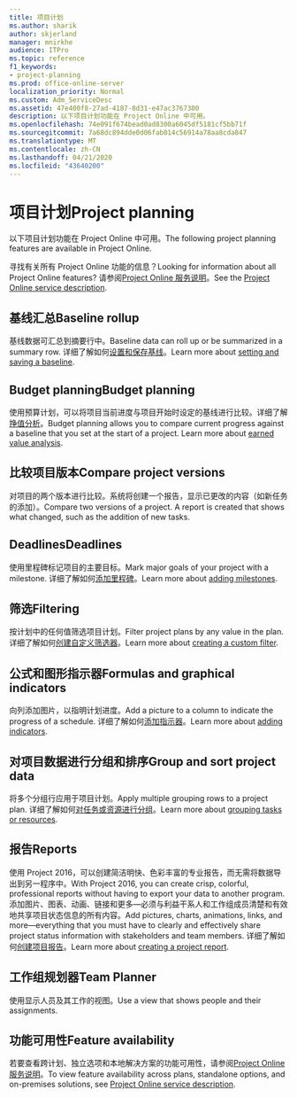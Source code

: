 ```yaml
---
title: 项目计划
ms.author: sharik
author: skjerland
manager: mnirkhe
audience: ITPro
ms.topic: reference
f1_keywords:
- project-planning
ms.prod: office-online-server
localization_priority: Normal
ms.custom: Adm_ServiceDesc
ms.assetid: 47e400f8-27ad-4187-8d31-e47ac3767300
description: 以下项目计划功能在 Project Online 中可用。
ms.openlocfilehash: 74e091f674bead0ad8300a6045df5181cf5bb71f
ms.sourcegitcommit: 7a68dc894dde0d06fab014c56914a78aa8cda847
ms.translationtype: MT
ms.contentlocale: zh-CN
ms.lasthandoff: 04/21/2020
ms.locfileid: "43640200"
---
```

# <a name="project-planning"></a><span data-ttu-id="33a26-103">项目计划</span><span class="sxs-lookup"><span data-stu-id="33a26-103">Project planning</span></span>

<span data-ttu-id="33a26-104">以下项目计划功能在 Project Online 中可用。</span><span class="sxs-lookup"><span data-stu-id="33a26-104">The following project planning features are available in Project Online.</span></span>
  
<span data-ttu-id="33a26-105">寻找有关所有 Project Online 功能的信息？</span><span class="sxs-lookup"><span data-stu-id="33a26-105">Looking for information about all Project Online features?</span></span> <span data-ttu-id="33a26-106">请参阅[Project Online 服务说明](project-online-service-description.md)。</span><span class="sxs-lookup"><span data-stu-id="33a26-106">See the [Project Online service description](project-online-service-description.md).</span></span>
  
## <a name="baseline-rollup"></a><span data-ttu-id="33a26-107">基线汇总</span><span class="sxs-lookup"><span data-stu-id="33a26-107">Baseline rollup</span></span>

<span data-ttu-id="33a26-108">基线数据可汇总到摘要行中。</span><span class="sxs-lookup"><span data-stu-id="33a26-108">Baseline data can roll up or be summarized in a summary row.</span></span> <span data-ttu-id="33a26-109">详细了解如何[设置和保存基线](https://go.microsoft.com/fwlink/p/?LinkId=271346)。</span><span class="sxs-lookup"><span data-stu-id="33a26-109">Learn more about [setting and saving a baseline](https://go.microsoft.com/fwlink/p/?LinkId=271346).</span></span>
  
## <a name="budget-planning"></a><span data-ttu-id="33a26-110">Budget planning</span><span class="sxs-lookup"><span data-stu-id="33a26-110">Budget planning</span></span>

<span data-ttu-id="33a26-p103">使用预算计划，可以将项目当前进度与项目开始时设定的基线进行比较。详细了解[挣值分析](https://go.microsoft.com/fwlink/p/?LinkId=271336)。</span><span class="sxs-lookup"><span data-stu-id="33a26-p103">Budget planning allows you to compare current progress against a baseline that you set at the start of a project. Learn more about [earned value analysis](https://go.microsoft.com/fwlink/p/?LinkId=271336).</span></span>
  
## <a name="compare-project-versions"></a><span data-ttu-id="33a26-113">比较项目版本</span><span class="sxs-lookup"><span data-stu-id="33a26-113">Compare project versions</span></span>

<span data-ttu-id="33a26-p104">对项目的两个版本进行比较。系统将创建一个报告，显示已更改的内容（如新任务的添加）。</span><span class="sxs-lookup"><span data-stu-id="33a26-p104">Compare two versions of a project. A report is created that shows what changed, such as the addition of new tasks.</span></span>
  
## <a name="deadlines"></a><span data-ttu-id="33a26-116">Deadlines</span><span class="sxs-lookup"><span data-stu-id="33a26-116">Deadlines</span></span>

<span data-ttu-id="33a26-117">使用里程碑标记项目的主要目标。</span><span class="sxs-lookup"><span data-stu-id="33a26-117">Mark major goals of your project with a milestone.</span></span> <span data-ttu-id="33a26-118">详细了解如何[添加里程碑](https://go.microsoft.com/fwlink/p/?LinkId=271339)。</span><span class="sxs-lookup"><span data-stu-id="33a26-118">Learn more about [adding milestones](https://go.microsoft.com/fwlink/p/?LinkId=271339).</span></span>
  
## <a name="filtering"></a><span data-ttu-id="33a26-119">筛选</span><span class="sxs-lookup"><span data-stu-id="33a26-119">Filtering</span></span>

<span data-ttu-id="33a26-120">按计划中的任何值筛选项目计划。</span><span class="sxs-lookup"><span data-stu-id="33a26-120">Filter project plans by any value in the plan.</span></span> <span data-ttu-id="33a26-121">详细了解如何[创建自定义筛选器](https://go.microsoft.com/fwlink/p/?LinkId=271341)。</span><span class="sxs-lookup"><span data-stu-id="33a26-121">Learn more about [creating a custom filter](https://go.microsoft.com/fwlink/p/?LinkId=271341).</span></span>
  
## <a name="formulas-and-graphical-indicators"></a><span data-ttu-id="33a26-122">公式和图形指示器</span><span class="sxs-lookup"><span data-stu-id="33a26-122">Formulas and graphical indicators</span></span>

<span data-ttu-id="33a26-123">向列添加图片，以指明计划进度。</span><span class="sxs-lookup"><span data-stu-id="33a26-123">Add a picture to a column to indicate the progress of a schedule.</span></span> <span data-ttu-id="33a26-124">详细了解如何[添加指示器](https://go.microsoft.com/fwlink/p/?LinkId=271340)。</span><span class="sxs-lookup"><span data-stu-id="33a26-124">Learn more about [adding indicators](https://go.microsoft.com/fwlink/p/?LinkId=271340).</span></span>
  
## <a name="group-and-sort-project-data"></a><span data-ttu-id="33a26-125">对项目数据进行分组和排序</span><span class="sxs-lookup"><span data-stu-id="33a26-125">Group and sort project data</span></span>

<span data-ttu-id="33a26-126">将多个分组行应用于项目计划。</span><span class="sxs-lookup"><span data-stu-id="33a26-126">Apply multiple grouping rows to a project plan.</span></span> <span data-ttu-id="33a26-127">详细了解如何[对任务或资源进行分组](https://go.microsoft.com/fwlink/p/?LinkId=271326)。</span><span class="sxs-lookup"><span data-stu-id="33a26-127">Learn more about [grouping tasks or resources](https://go.microsoft.com/fwlink/p/?LinkId=271326).</span></span>
  
## <a name="reports"></a><span data-ttu-id="33a26-128">报告</span><span class="sxs-lookup"><span data-stu-id="33a26-128">Reports</span></span>

<span data-ttu-id="33a26-129">使用 Project 2016，可以创建简洁明快、色彩丰富的专业报告，而无需将数据导出到另一程序中。</span><span class="sxs-lookup"><span data-stu-id="33a26-129">With Project 2016, you can create crisp, colorful, professional reports without having to export your data to another program.</span></span> <span data-ttu-id="33a26-130">添加图片、图表、动画、链接和更多&mdash;必须与利益干系人和工作组成员清楚和有效地共享项目状态信息的所有内容。</span><span class="sxs-lookup"><span data-stu-id="33a26-130">Add pictures, charts, animations, links, and more&mdash;everything that you must have to clearly and effectively share project status information with stakeholders and team members.</span></span> <span data-ttu-id="33a26-131">详细了解如何[创建项目报告](https://go.microsoft.com/fwlink/p/?LinkId=271349)。</span><span class="sxs-lookup"><span data-stu-id="33a26-131">Learn more about [creating a project report](https://go.microsoft.com/fwlink/p/?LinkId=271349).</span></span>
  
## <a name="team-planner"></a><span data-ttu-id="33a26-132">工作组规划器</span><span class="sxs-lookup"><span data-stu-id="33a26-132">Team Planner</span></span>

<span data-ttu-id="33a26-133">使用显示人员及其工作的视图。</span><span class="sxs-lookup"><span data-stu-id="33a26-133">Use a view that shows people and their assignments.</span></span> 
  
## <a name="feature-availability"></a><span data-ttu-id="33a26-134">功能可用性</span><span class="sxs-lookup"><span data-stu-id="33a26-134">Feature availability</span></span>

<span data-ttu-id="33a26-135">若要查看跨计划、独立选项和本地解决方案的功能可用性，请参阅[Project Online 服务说明](project-online-service-description.md)。</span><span class="sxs-lookup"><span data-stu-id="33a26-135">To view feature availability across plans, standalone options, and on-premises solutions, see [Project Online service description](project-online-service-description.md).</span></span>
  